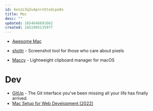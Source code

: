 ```yaml
---
id: 6en2z3q3u4pnrn5todipo0s
title: Mac
desc: ""
updated: 1654646691662
created: 1652405135977
---
```


- [Awesome Mac](https://github.com/jaywcjlove/awesome-mac)

- [shottr](https://shottr.cc/) - Screenshot tool for those who care about pixels
- [Maccy](https://github.com/p0deje/Maccy) - Lightweight clipboard manager for macOS

# Dev

- [GitUp](https://github.com/git-up/GitUp) - The Git interface you've been missing all your life has finally arrived.
- [Mac Setup for Web Development [2022]](https://www.robinwieruch.de/mac-setup-web-development/)
